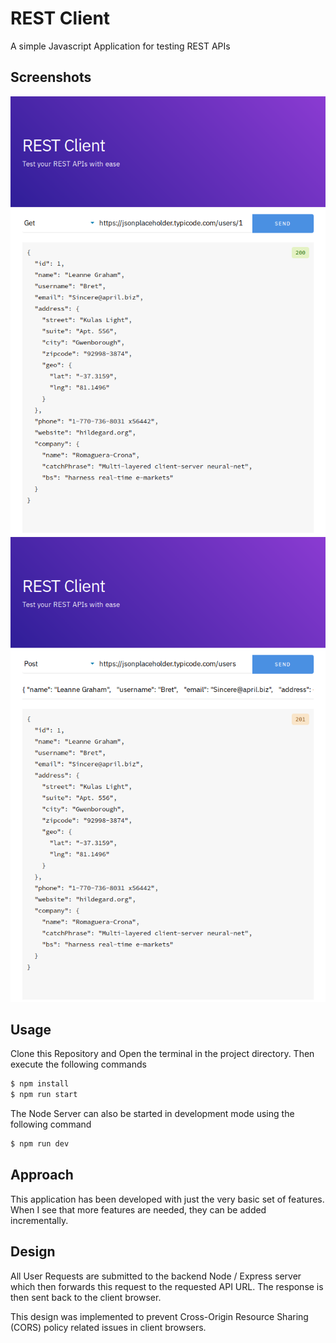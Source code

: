 # REST Client
A simple Javascript Application for testing REST APIs

## Screenshots
![1](screenshots/screenshot-1.png)
![2](screenshots/screenshot-2.png)

## Usage
Clone this Repository and Open the terminal in the project directory. Then execute the following commands

```bash
$ npm install
$ npm run start
```

The Node Server can also be started in development mode using the following command

```bash
$ npm run dev
```

## Approach
This application has been developed with just the very basic set of features. When I see that more features are needed, they can be added incrementally.

## Design
All User Requests are submitted to the backend Node / Express server which then forwards this request to the requested API URL. The response is then sent back to the client browser.

This design was implemented to prevent Cross-Origin Resource Sharing (CORS) policy related issues in client browsers.